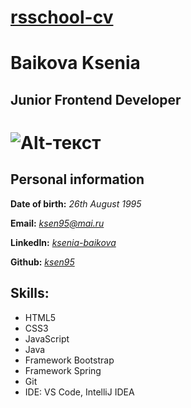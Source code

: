 **[rsschool-cv](M)**
====
# Baikova Ksenia 
## Junior Frontend Developer
![Alt-текст](https://img.hhcdn.ru/photo/646123347.jpeg?t=1678462544&h=3RtZhfMRsUup9SreEk4AYw)
====
## Personal information
**Date of birth:** *26th August 1995*

**Email:** *ksen95@mai.ru*

**LinkedIn:** *[ksenia-baikova](https://linkedin.com/in/ksenia-baikova)*

**Github:** *[ksen95](https://github.com/Ksen95)*

## Skills:
* HTML5
* CSS3
* JavaScript
* Java
* Framework Bootstrap
* Framework Spring
* Git
* IDE: VS Code, IntelliJ IDEA

